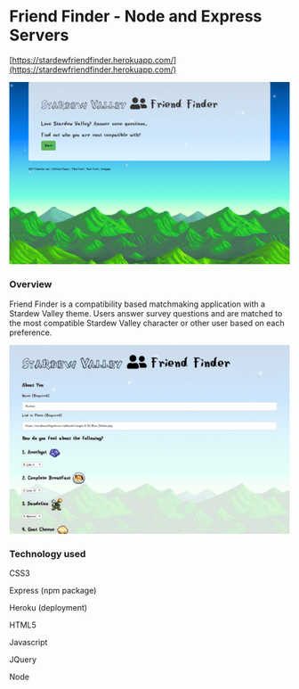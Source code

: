 # Friend Finder - Node and Express Servers

[https://stardewfriendfinder.herokuapp.com/](https://stardewfriendfinder.herokuapp.com/)

![front page](friend_finder.PNG)

### Overview

Friend Finder is a compatibility based matchmaking application with a Stardew Valley theme. Users answer survey questions and are matched to the most compatible Stardew Valley character or other user based on each preference.

![Demo](demo.gif)

### Technology used

CSS3

Express (npm package)

Heroku (deployment)

HTML5 

Javascript

JQuery

Node